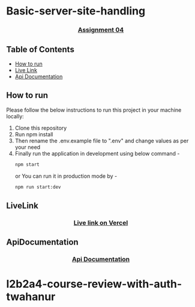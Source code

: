 # Basic-server-site-handling
<p align="center">
  <h3 align="center"><a href="https://github.com/Porgramming-Hero-web-course/l2b2a4-course-review-with-auth-twahanur">Assignment 04</a></h3>

<!-- TABLE OF CONTENTS -->

## Table of Contents

- [How to run](#how-to-run)
- [Live Link](#LiveLink)
- [Api Documentation](#ApiDocumentation)

<!-- HOW TO RUN -->

## How to run

Please follow the below instructions to run this project in your machine locally:

1. Clone this repository
2. Run npm install
3. Then rename the .env.example file to ".env" and change values as per your need
4. Finally run the application in development using below command -
   ```sh
   npm start
   ```
   or
   You can run it in production mode by -
   ```sh
   npm run start:dev
   ```

<!-- Live Link  -->

## LiveLink
<h3 align="center"><a href="https://assignment4-rosy.vercel.app/">Live link on Vercel</a></h3>

## ApiDocumentation
<h3 align="center"><a href="https://documenter.getpostman.com/view/31236287/2s9YkuaJWt">Api Documentation</a></h3>

# l2b2a4-course-review-with-auth-twahanur
